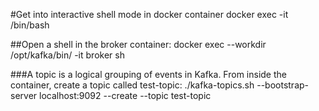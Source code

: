 #Get into interactive shell mode in docker container
docker exec -it <container-name> /bin/bash

##Open a shell in the broker container:
docker exec --workdir /opt/kafka/bin/ -it broker sh

###A topic is a logical grouping of events in Kafka. From inside the container, create a topic called test-topic:
./kafka-topics.sh --bootstrap-server localhost:9092 --create --topic test-topic
